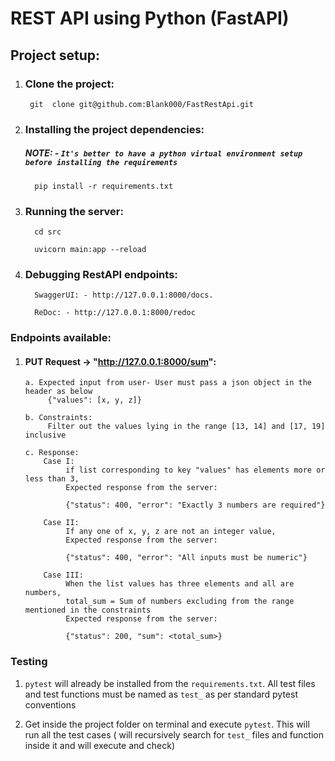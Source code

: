 # REST API using Python (FastAPI)

## Project setup:

1) ### Clone the project:
                
        git  clone git@github.com:Blank000/FastRestApi.git
2) ### Installing the project dependencies:
   
   ##### NOTE: - `It's better to have a python virtual environment setup before installing the requirements`
   
         pip install -r requirements.txt

3) ### Running the server:

         cd src
   
         uvicorn main:app --reload

4) ### Debugging RestAPI endpoints:

         SwaggerUI: - http://127.0.0.1:8000/docs.
   
         ReDoc: - http://127.0.0.1:8000/redoc
    

### Endpoints available:
1) #### PUT Request -> "http://127.0.0.1:8000/sum": 
        
       a. Expected input from user- User must pass a json object in the header as below
            {"values": [x, y, z]}
   
       b. Constraints:
            Filter out the values lying in the range [13, 14] and [17, 19] inclusive
       
       c. Response:
           Case I:
                if list corresponding to key "values" has elements more or less than 3, 
                Expected response from the server:
   
                {"status": 400, "error": "Exactly 3 numbers are required"}
            
           Case II:
                If any one of x, y, z are not an integer value,
                Expected response from the server:
   
                {"status": 400, "error": "All inputs must be numeric"}
    
           Case III:
                When the list values has three elements and all are numbers,
                total_sum = Sum of numbers excluding from the range mentioned in the constraints
                Expected response from the server:
                
                {"status": 200, "sum": <total_sum>}

### Testing

1) `pytest` will already be installed from the `requirements.txt`. All test files and test functions must be named as `test_` as per standard pytest conventions


2) Get inside the project folder on terminal and execute `pytest`. This will run all the test cases ( will recursively search for `test_` files and function inside it and will execute and check)
